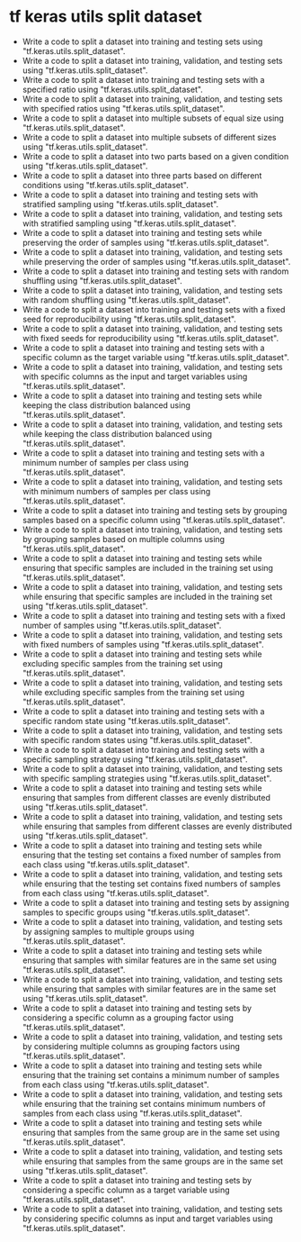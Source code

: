 # tf keras utils split dataset

- Write a code to split a dataset into training and testing sets using "tf.keras.utils.split_dataset".
- Write a code to split a dataset into training, validation, and testing sets using "tf.keras.utils.split_dataset".
- Write a code to split a dataset into training and testing sets with a specified ratio using "tf.keras.utils.split_dataset".
- Write a code to split a dataset into training, validation, and testing sets with specified ratios using "tf.keras.utils.split_dataset".
- Write a code to split a dataset into multiple subsets of equal size using "tf.keras.utils.split_dataset".
- Write a code to split a dataset into multiple subsets of different sizes using "tf.keras.utils.split_dataset".
- Write a code to split a dataset into two parts based on a given condition using "tf.keras.utils.split_dataset".
- Write a code to split a dataset into three parts based on different conditions using "tf.keras.utils.split_dataset".
- Write a code to split a dataset into training and testing sets with stratified sampling using "tf.keras.utils.split_dataset".
- Write a code to split a dataset into training, validation, and testing sets with stratified sampling using "tf.keras.utils.split_dataset".
- Write a code to split a dataset into training and testing sets while preserving the order of samples using "tf.keras.utils.split_dataset".
- Write a code to split a dataset into training, validation, and testing sets while preserving the order of samples using "tf.keras.utils.split_dataset".
- Write a code to split a dataset into training and testing sets with random shuffling using "tf.keras.utils.split_dataset".
- Write a code to split a dataset into training, validation, and testing sets with random shuffling using "tf.keras.utils.split_dataset".
- Write a code to split a dataset into training and testing sets with a fixed seed for reproducibility using "tf.keras.utils.split_dataset".
- Write a code to split a dataset into training, validation, and testing sets with fixed seeds for reproducibility using "tf.keras.utils.split_dataset".
- Write a code to split a dataset into training and testing sets with a specific column as the target variable using "tf.keras.utils.split_dataset".
- Write a code to split a dataset into training, validation, and testing sets with specific columns as the input and target variables using "tf.keras.utils.split_dataset".
- Write a code to split a dataset into training and testing sets while keeping the class distribution balanced using "tf.keras.utils.split_dataset".
- Write a code to split a dataset into training, validation, and testing sets while keeping the class distribution balanced using "tf.keras.utils.split_dataset".
- Write a code to split a dataset into training and testing sets with a minimum number of samples per class using "tf.keras.utils.split_dataset".
- Write a code to split a dataset into training, validation, and testing sets with minimum numbers of samples per class using "tf.keras.utils.split_dataset".
- Write a code to split a dataset into training and testing sets by grouping samples based on a specific column using "tf.keras.utils.split_dataset".
- Write a code to split a dataset into training, validation, and testing sets by grouping samples based on multiple columns using "tf.keras.utils.split_dataset".
- Write a code to split a dataset into training and testing sets while ensuring that specific samples are included in the training set using "tf.keras.utils.split_dataset".
- Write a code to split a dataset into training, validation, and testing sets while ensuring that specific samples are included in the training set using "tf.keras.utils.split_dataset".
- Write a code to split a dataset into training and testing sets with a fixed number of samples using "tf.keras.utils.split_dataset".
- Write a code to split a dataset into training, validation, and testing sets with fixed numbers of samples using "tf.keras.utils.split_dataset".
- Write a code to split a dataset into training and testing sets while excluding specific samples from the training set using "tf.keras.utils.split_dataset".
- Write a code to split a dataset into training, validation, and testing sets while excluding specific samples from the training set using "tf.keras.utils.split_dataset".
- Write a code to split a dataset into training and testing sets with a specific random state using "tf.keras.utils.split_dataset".
- Write a code to split a dataset into training, validation, and testing sets with specific random states using "tf.keras.utils.split_dataset".
- Write a code to split a dataset into training and testing sets with a specific sampling strategy using "tf.keras.utils.split_dataset".
- Write a code to split a dataset into training, validation, and testing sets with specific sampling strategies using "tf.keras.utils.split_dataset".
- Write a code to split a dataset into training and testing sets while ensuring that samples from different classes are evenly distributed using "tf.keras.utils.split_dataset".
- Write a code to split a dataset into training, validation, and testing sets while ensuring that samples from different classes are evenly distributed using "tf.keras.utils.split_dataset".
- Write a code to split a dataset into training and testing sets while ensuring that the testing set contains a fixed number of samples from each class using "tf.keras.utils.split_dataset".
- Write a code to split a dataset into training, validation, and testing sets while ensuring that the testing set contains fixed numbers of samples from each class using "tf.keras.utils.split_dataset".
- Write a code to split a dataset into training and testing sets by assigning samples to specific groups using "tf.keras.utils.split_dataset".
- Write a code to split a dataset into training, validation, and testing sets by assigning samples to multiple groups using "tf.keras.utils.split_dataset".
- Write a code to split a dataset into training and testing sets while ensuring that samples with similar features are in the same set using "tf.keras.utils.split_dataset".
- Write a code to split a dataset into training, validation, and testing sets while ensuring that samples with similar features are in the same set using "tf.keras.utils.split_dataset".
- Write a code to split a dataset into training and testing sets by considering a specific column as a grouping factor using "tf.keras.utils.split_dataset".
- Write a code to split a dataset into training, validation, and testing sets by considering multiple columns as grouping factors using "tf.keras.utils.split_dataset".
- Write a code to split a dataset into training and testing sets while ensuring that the training set contains a minimum number of samples from each class using "tf.keras.utils.split_dataset".
- Write a code to split a dataset into training, validation, and testing sets while ensuring that the training set contains minimum numbers of samples from each class using "tf.keras.utils.split_dataset".
- Write a code to split a dataset into training and testing sets while ensuring that samples from the same group are in the same set using "tf.keras.utils.split_dataset".
- Write a code to split a dataset into training, validation, and testing sets while ensuring that samples from the same groups are in the same set using "tf.keras.utils.split_dataset".
- Write a code to split a dataset into training and testing sets by considering a specific column as a target variable using "tf.keras.utils.split_dataset".
- Write a code to split a dataset into training, validation, and testing sets by considering specific columns as input and target variables using "tf.keras.utils.split_dataset".